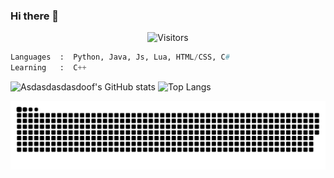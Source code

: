 ### Hi there 👋

<p align="center"><img src="https://gpvc.arturio.dev/asdasdasdasdoof" alt="Visitors"></a>

```python
Languages  :  Python, Java, Js, Lua, HTML/CSS, C#
Learning   :  C++
```
![Asdasdasdasdoof's GitHub stats](https://github-readme-stats.vercel.app/api?username=asdasdasdasdoof&show_icons=true&theme=merko) ![Top Langs](https://github-readme-stats.vercel.app/api/top-langs/?username=asdasdasdasdoof&layout=compact)

<a href="https://github.com/asdasdasdasdoof" target="_blank"><img src="https://raw.githubusercontent.com/asdasdasdasdoof/asdasdasdasdoof/output/github-contribution-grid-snake-dark.svg#gh-dark-mode-only" alt="Snake"></a>
